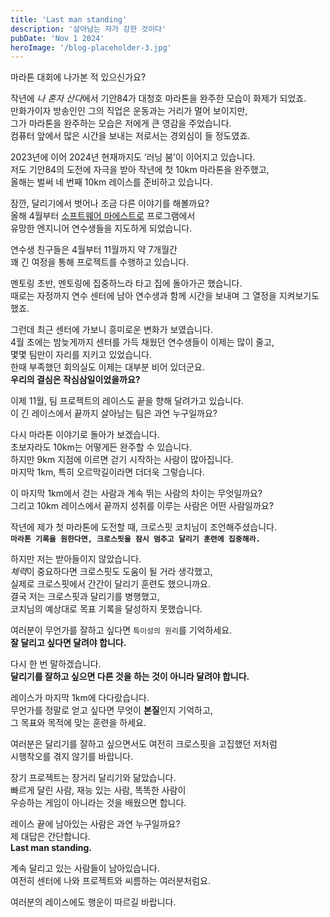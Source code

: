 ```yaml
---
title: 'Last man standing'
description: '살아남는 자가 강한 것이다'
pubDate: 'Nov 1 2024'
heroImage: '/blog-placeholder-3.jpg'
---
```


마라톤 대회에 나가본 적 있으신가요?

작년에 *나 혼자 산다*에서 기안84가 대청호 마라톤을 완주한 모습이 화제가 되었죠.  
만화가이자 방송인인 그의 직업은 운동과는 거리가 멀어 보이지만,  
그가 마라톤을 완주하는 모습은 저에게 큰 영감을 주었습니다.  
컴퓨터 앞에서 많은 시간을 보내는 저로서는 경외심이 들 정도였죠.  

2023년에 이어 2024년 현재까지도 ‘러닝 붐’이 이어지고 있습니다.   
저도 기안84의 도전에 자극을 받아 작년에 첫 10km 마라톤을 완주했고,  
올해는 벌써 네 번째 10km 레이스를 준비하고 있습니다.

잠깐, 달리기에서 벗어나 조금 다른 이야기를 해볼까요?  
올해 4월부터 [소프트웨어 마에스트로](https://www.swmaestro.org/sw/main/main.do) 프로그램에서  
유망한 엔지니어 연수생들을 지도하게 되었습니다.  

연수생 친구들은 4월부터 11월까지 약 7개월간     
꽤 긴 여정을 통해 프로젝트를 수행하고 있습니다.

멘토링 초반, 멘토링에 집중하느라 타고 집에 돌아가곤 했습니다.  
때로는 자정까지 연수 센터에 남아 연수생과 함께 시간을 보내며 그 열정을 지켜보기도 했죠.

그런데 최근 센터에 가보니 흥미로운 변화가 보였습니다.  
4월 초에는 밤늦게까지 센터를 가득 채웠던 연수생들이 이제는 많이 줄고,  
몇몇 팀만이 자리를 지키고 있었습니다.  
한때 부족했던 회의실도 이제는 대부분 비어 있더군요.  
**우리의 결심은 작심삼일이었을까요?**

이제 11월, 팀 프로젝트의 레이스도 끝을 향해 달려가고 있습니다.  
이 긴 레이스에서 끝까지 살아남는 팀은 과연 누구일까요?

다시 마라톤 이야기로 돌아가 보겠습니다.  
초보자라도 10km는 어떻게든 완주할 수 있습니다.  
하지만 9km 지점에 이르면 걷기 시작하는 사람이 많아집니다.  
마지막 1km, 특히 오르막길이라면 더더욱 그렇습니다.  

이 마지막 1km에서 걷는 사람과 계속 뛰는 사람의 차이는 무엇일까요?  
그리고 10km 레이스에서 끝까지 성취를 이루는 사람은 어떤 사람일까요?  

작년에 제가 첫 마라톤에 도전할 때, 크로스핏 코치님이 조언해주셨습니다.  
**`마라톤 기록을 원한다면, 크로스핏을 잠시 멈추고 달리기 훈련에 집중해라.`**

하지만 저는 받아들이지 않았습니다.  
*체력*이 중요하다면 크로스핏도 도움이 될 거라 생각했고,  
실제로 크로스핏에서 간간이 달리기 훈련도 했으니까요.  
결국 저는 크로스핏과 달리기를 병행했고,  
코치님의 예상대로 목표 기록을 달성하지 못했습니다.

여러분이 무언가를 잘하고 싶다면 `특이성의 원리`를 기억하세요.  
**잘 달리고 싶다면 달려야 합니다.**  

다시 한 번 말하겠습니다.  
**달리기를 잘하고 싶으면 다른 것을 하는 것이 아니라 달려야 합니다.**  

레이스가 마지막 1km에 다다랐습니다.  
무언가를 정말로 얻고 싶다면 무엇이 **본질**인지 기억하고,  
그 목표와 목적에 맞는 훈련을 하세요.

여러분은 달리기를 잘하고 싶으면서도 여전히 크로스핏을 고집했던 저처럼  
시행착오를 겪지 않기를 바랍니다.  

장기 프로젝트는 장거리 달리기와 닮았습니다.  
빠르게 달린 사람, 재능 있는 사람, 똑똑한 사람이  
우승하는 게임이 아니라는 것을 배웠으면 합니다.  

레이스 끝에 남아있는 사람은 과연 누구일까요?  
제 대답은 간단합니다.  
**Last man standing.**  

계속 달리고 있는 사람들이 남아있습니다.  
여전히 센터에 나와 프로젝트와 씨름하는 여러분처럼요.  

여러분의 레이스에도 행운이 따르길 바랍니다.